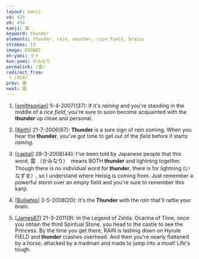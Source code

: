 ```yaml
---
layout: kanji
v4: 425
v6: 454
kanji: 雷
keyword: thunder
elements: thunder, rain, weather, rice field, brains
strokes: 13
image: E99BB7
on-yomi: ライ
kun-yomi: かみなり
permalink: /雷/
redirect_from:
 - /454/
prev: 曇
next: 霜
---
```


1) [<a href="http://kanji.koohii.com/profile/smithsonian">smithsonian</a>] 5-4-2007(137): If it&#039;s <em>raining</em> and you&#039;re standing in the middle of a <em>rice field</em>, you&#039;re sure to soon become acquainted with the<strong> thunder</strong> up close and personal.

2) [<a href="http://kanji.koohii.com/profile/Keith">Keith</a>] 21-7-2006(67): <strong>Thunder</strong> is a sure sign of <em>rain</em> coming. When you hear the<strong> thunder</strong>, you&#039;ve got time to get out of the <em>field</em> before it starts <em>raining</em>.

3) [<a href="http://kanji.koohii.com/profile/captal">captal</a>] 28-3-2008(44): I&#039;ve been told by Japanese people that this word, 雷 （かみなり）　means BOTH<strong> thunder</strong> and lightning together. Though there is no individual word for<strong> thunder</strong>, there is for lightning (いなずま）, so I understand where Heisig is coming from. Just remember a powerful storm over an empty field and you&#039;re sure to remember this kanji.

4) [<a href="http://kanji.koohii.com/profile/Bullwhip">Bullwhip</a>] 3-5-2008(20): It&#039;s the<strong> Thunder</strong> with the <em>rain</em> that&#039;ll rattle your <em>brain</em>.

5) [<a href="http://kanji.koohii.com/profile/James87">James87</a>] 21-3-2011(9): In the Legend of Zelda: Ocarina of Time, once you obtain the third Spiritual Stone, you head to the castle to see the Princess. By the time you get there, RAIN is lashing down on Hyrule FIELD and<strong> thunder</strong> crashes overhead. And then you&#039;re nearly flattened by a horse, attacked by a madman and made to jump into a moat! Life&#039;s tough.

